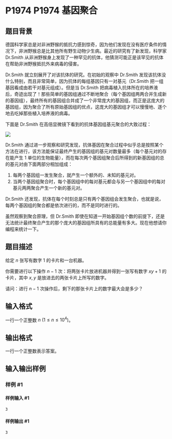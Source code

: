 # P1974 P1974 基因聚合

## 题目背景

德国科学家总是对非洲野猴的抵抗力感到惊奇，因为他们发现在没有医疗条件的情况下，非洲野猴总是比其他所有野生动物少生病。最近的研究有了新发现，科学家 Dr.Smith 从非洲野猴身上发现了一种罕见的抗体，他猜测可能正是该罕见的抗体在帮助非洲野猴抵抗外来病毒的侵害。


Dr.Smith 就立刻展开了对该抗体的研究。在初始的观察中 Dr.Smith 发现该抗体没什么特别，而且非常简单，因为抗体的每组基因只有一对基元（Dr.Smith 把一组基因看成由若干对基元组成）。但是当 Dr.Smith 把病毒植入抗体所在的培养液后，奇迹出现了！那些简单的基因组通过不断地聚合（每个基因组两两合并生成新的基因组），最终所有的基因组合并成了一个非常庞大的基因组，而正是这庞大的基因组，因为聚合了所有原始基因组的优点，这庞大的基因组才可以慢慢地、逐个地去吃掉那些植入培养液的病毒。


下面是 Dr.Smith 在高倍显微镜下看到的抗体基因组基元聚合的大致过程：

![](https://cdn.luogu.com.cn/upload/pic/974.png)

Dr.Smith 通过进一步观察和研究发现，抗体基因在聚合过程中似乎总是按照某个方法在进行，该方法能保证最终产生的基因组的基元对数量最多（每个基元对的存在能产生 $1$ 单位的生物能量），而在每次两个基因组聚合后所得到的新基因组的总的基元对由下面两部分相加组成：


1. 每两个基因组一发生聚合，就产生一个额外的、未知的基元对。
2. 当两个基因组聚合时，每个基因组中的每对基元都会与另一个基因组中的每对基元两两聚合产生一个新的基元对。


Dr.Smith 还发现，抗体在每个时刻总是只有两个基因组会发生聚合，也就是说，每两个基因组的聚合都是依次进行的，而不是同时进行的。


虽然观察到聚合原理，但 Dr.Smith 即使在知道一开始基因组个数的前提下，还是无法统计最终聚合产生的那个庞大的基因组所具有的总能量有多大。现在他想请你编程来统计一下。

## 题目描述

给定 $n$ 张写有数字 $1$ 的卡片和一台机器。

你需要进行以下操作 $n-1$ 次：将两张卡片放进机器并得到一张写有数字 $xy+1$ 的卡片，其中 $x,y$ 是放进去的两张卡片上所写的数字。

请问：进行 $n-1$ 次操作后，剩下的那张卡片上的数字最大会是多少？

## 输入格式

一行一个正整数 $n\ (1 \le n \le 10^4)$。

## 输出格式

一行一个正整数表示答案。

## 输入输出样例

### 样例 #1

#### 样例输入 #1

```
3
```

#### 样例输出 #1

```
3
```
